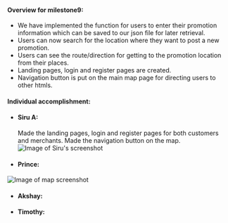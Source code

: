 #### Overview for milestone9:
* We have implemented the function for users to enter their promotion information which can be saved to our json file for later retrieval.
* Users can now search for the location where they want to post a new promotion.
* Users can see the route/direction for getting to the promotion location from their places.
* Landing pages, login and register pages are created.
* Navigation button is put on the main map page for directing users to other htmls.

#### Individual accomplishment:
* #### Siru A: 
  Made the landing pages, login and register pages for both customers and merchants. Made the navigation button on the map.
![Image of Siru's screenshot](https://github.com/princevietle/COGS121/blob/master/screenshots/Siru-milestone9.jpg)
* #### Prince: 
![Image of map screenshot](https://github.com/princevietle/COGS121/blob/master/screenshots/mapscreenshot.png)
* #### Akshay: 
* #### Timothy: 
